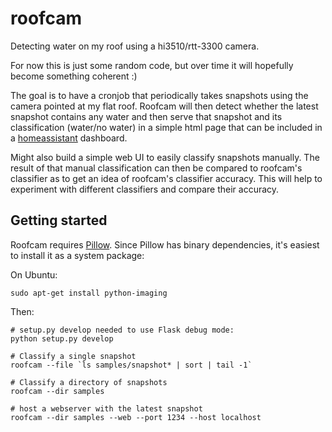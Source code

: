 # roofcam
Detecting water on my roof using a hi3510/rtt-3300 camera.

For now this is just some random code, but over time it will hopefully become something coherent :)

The goal is to have a cronjob that periodically takes snapshots using the camera pointed at my flat roof. 
Roofcam will then detect whether the latest snapshot contains any water and then serve that snapshot and its
classification (water/no water) in a simple html page that can be included in a
[homeassistant](http://homeassistant.io/) dashboard.

Might also build a simple web UI to easily classify snapshots manually. The result of that manual classification
can then be compared to roofcam's classifier as to get an idea of roofcam's classifier accuracy. This will help to
experiment with different classifiers and compare their accuracy.

## Getting started

Roofcam requires [Pillow](http://pillow.readthedocs.io/en/4.0.x/index.html). Since Pillow has binary dependencies, it's
easiest to install it as a system package:

On Ubuntu:
```
sudo apt-get install python-imaging
```

Then:
```
# setup.py develop needed to use Flask debug mode:
python setup.py develop

# Classify a single snapshot
roofcam --file `ls samples/snapshot* | sort | tail -1`

# Classify a directory of snapshots
roofcam --dir samples

# host a webserver with the latest snapshot
roofcam --dir samples --web --port 1234 --host localhost
```
